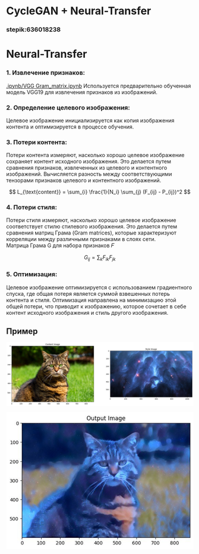 # CycleGAN + Neural-Transfer             
### stepik:636018238
# Neural-Transfer 
### 1. Извлечение признаков: 
[.ipynb/VGG Gram_matrix.ipynb](https://github.com/R-Valentin-V/R-Valentin-V-CycleGAN-Neural-Transfer/blob/main/.ipynb/VGG%20Gram_matrix.ipynb)
Используется предварительно обученная модель VGG19 для извлечения признаков из изображений.  

### 2. Определение целевого изображения:

Целевое изображение инициализируется как копия изображения контента и оптимизируется в процессе обучения.

### 3. Потери контента:

Потери контента измеряют, насколько хорошо целевое изображение сохраняет контент исходного изображения. Это делается путем сравнения признаков, извлеченных из целевого и контентного изображений. Вычисляется разность между соответствующими тензорами признаков целевого и контентного изображений.

$$
L_{\text{content}} = \sum_{i} \frac{1}{N_i} \sum_{j} (F_{ij} - P_{ij})^2
$$

### 4. Потери стиля:

Потери стиля измеряют, насколько хорошо целевое изображение соответствует стилю стилевого изображения. Это делается путем сравнения матриц Грама (Gram matrices), которые характеризуют корреляции между различными признаками в слоях сети.        
Матрица Грама G для набора признаков 𝐹

$$
G_{ij} = \sum_{k} F_{ik} F_{jk}
$$

### 5. Оптимизация:

Целевое изображение оптимизируется с использованием градиентного спуска, где общая потеря является суммой взвешенных потерь контента и стиля. Оптимизация направлена на минимизацию этой общей потери, что приводит к изображению, которое сочетает в себе контент исходного изображения и стиль другого изображения.

## Пример 
![Input 1](https://github.com/R-Valentin-V/R-Valentin-V-CycleGAN-Neural-Transfer/raw/main/Images/input%201.png)
<p align="center">
  <img src="https://github.com/R-Valentin-V/R-Valentin-V-CycleGAN-Neural-Transfer/blob/main/Images/output_image%201.png" alt="output_image 1.png">
</p>
